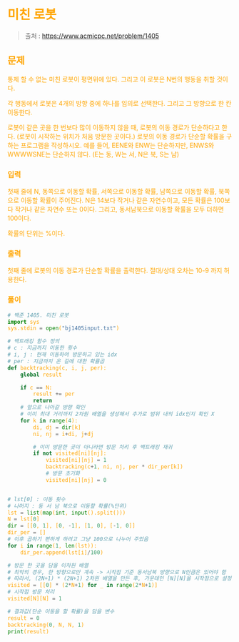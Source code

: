 <br/><Br>

<span style = "color:orange">

# 미친 로봇

> 출처 : https://www.acmicpc.net/problem/1405


## 문제
통제 할 수 없는 미친 로봇이 평면위에 있다. 그리고 이 로봇은 N번의 행동을 취할 것이다.

각 행동에서 로봇은 4개의 방향 중에 하나를 임의로 선택한다. 그리고 그 방향으로 한 칸 이동한다.

로봇이 같은 곳을 한 번보다 많이 이동하지 않을 때, 로봇의 이동 경로가 단순하다고 한다. (로봇이 시작하는 위치가 처음 방문한 곳이다.) 로봇의 이동 경로가 단순할 확률을 구하는 프로그램을 작성하시오. 예를 들어, EENE와 ENW는 단순하지만, ENWS와 WWWWSNE는 단순하지 않다. (E는 동, W는 서, N은 북, S는 남)

### 입력
첫째 줄에 N, 동쪽으로 이동할 확률, 서쪽으로 이동할 확률, 남쪽으로 이동할 확률, 북쪽으로 이동할 확률이 주어진다. N은 14보다 작거나 같은 자연수이고,  모든 확률은 100보다 작거나 같은 자연수 또는 0이다. 그리고, 동서남북으로 이동할 확률을 모두 더하면 100이다.

확률의 단위는 %이다.
### 출력
첫째 줄에 로봇의 이동 경로가 단순할 확률을 출력한다. 절대/상대 오차는 10-9 까지 허용한다.

### 풀이

```python
# 백준 1405. 미친 로봇
import sys
sys.stdin = open("bj1405input.txt")

# 백트래킹 함수 정의
# c : 지금까지 이동한 횟수
# i, j : 현재 이동하여 방문하고 있는 idx
# per : 지금까지 온 길에 대한 확률곱
def backtracking(c, i, j, per):
    global result

    if c == N:
        result += per
        return
    # 앞으로 나아갈 방향 확인
    # 이미 최대 거리까지 2차원 배열을 생성해서 추가로 범위 내의 idx인지 확인 X
    for k in range(4):
        di, dj = dir[k]
        ni, nj = i+di, j+dj

        # 이미 방문한 곳이 아니라면 방문 처리 후 백트래킹 재귀
        if not visited[ni][nj]:
            visited[ni][nj] = 1
            backtracking(c+1, ni, nj, per * dir_per[k])
            # 방문 초기화
            visited[ni][nj] = 0


# lst[0] : 이동 횟수
# 나머지 : 동 서 남 북으로 이동할 확률(%단위)
lst = list(map(int, input().split()))
N = lst[0]
dir = [[0, 1], [0, -1], [1, 0], [-1, 0]]
dir_per = []
# 이후 곱하기 편하게 하려고 그냥 100으로 나누어 주었음
for i in range(1, len(lst)):
    dir_per.append(lst[i]/100)

# 방문 한 곳을 담을 이차원 배열
# 최악의 경우, 한 방향으로만 계속 -> 시작점 기준 동서남북 방향으로 N만큼은 있어야 함
# 따라서, (2N+1) * (2N+1) 2차원 배열을 만든 후, 가운데인 [N][N]을 시작점으로 설정(list out of range 방지)
visited = [[0] * (2*N+1) for _ in range(2*N+1)]
# 시작점 방문 처리
visited[N][N] = 1

# 결과값(단순 이동을 할 확률)을 담을 변수
result = 0
backtracking(0, N, N, 1)
print(result)
```



>  
